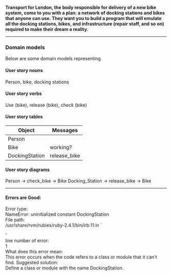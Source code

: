 **Transport for London, the body responsible for delivery of a new bike system, come to you with a plan: a network of docking stations and bikes that anyone can use. They want you to build a program that will emulate all the docking stations, bikes, and infrastructure (repair staff, and so on) required to make their dream a reality.**

***
### Domain models
Below are some domain models representing

#### User story nouns
Person, bike, docking stations

#### User story verbs
Use (bike), release (bike), check (bike)

#### User story tables
| Object | Messages |
|---|---|
|Person| |
|Bike | working? |
|DockingStation | release_bike |

#### User story diagrams
Person -> check_bike -> Bike
Docking_Station -> release_bike -> Bike   

***
#### Errors are Good:
Error type:   
NameError: uninitialized constant DockingStation   
File path:    
/usr/share/rvm/rubies/ruby-2.4.1/bin/irb:11:in \`<main>'   
line number of error:    
1   
What does this error mean:   
This error occurs when the code refers to a class or module that it can't find.
Suggested solution:   
Define a class or module with the name DockingStation.
